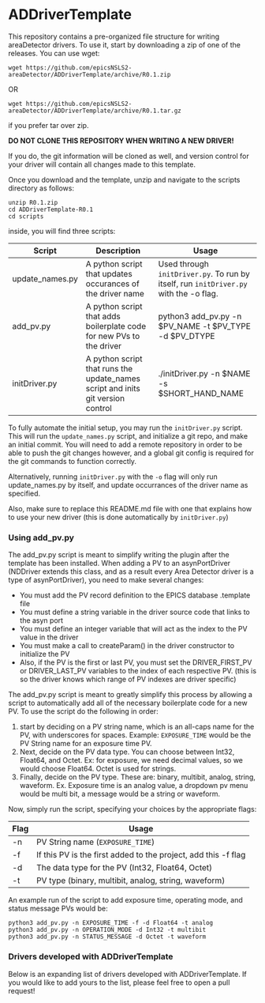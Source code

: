 # ADDriverTemplate

This repository contains a pre-organized file structure for writing areaDetector drivers.
To use it, start by downloading a zip of one of the releases. You can use wget:
```
wget https://github.com/epicsNSLS2-areaDetector/ADDriverTemplate/archive/R0.1.zip
```
OR
```
wget https://github.com/epicsNSLS2-areaDetector/ADDriverTemplate/archive/R0.1.tar.gz
```
if you prefer tar over zip.

**DO NOT CLONE THIS REPOSITORY WHEN WRITING A NEW DRIVER!**

If you do, the git information will be cloned as well, and version control for your driver will
contain all changes made to this template.

Once you download and the template, unzip and navigate to the scripts directory as follows:
```
unzip R0.1.zip
cd ADDriverTemplate-R0.1
cd scripts
```
inside, you will find three scripts:

Script | Description | Usage
--------|------------------------|--------------
update_names.py | A python script that updates occurances of the driver name | Used through `initDriver.py`. To run by itself, run `initDriver.py` with the -o flag.
add_pv.py | A python script that adds boilerplate code for new PVs to the driver | python3 add_pv.py -n $PV_NAME -t $PV_TYPE -d $PV_DTYPE
initDriver.py | A python script that runs the update_names script and inits git version control | ./initDriver.py -n $NAME -s $SHORT_HAND_NAME

To fully automate the initial setup, you may run the `initDriver.py` script. This will run the `update_names.py` script, and initialize a git repo, and make an initial commit. You will need to add a remote repository in order to be able to push the git changes however, and a global git config is required for the git commands to function correctly.

Alternatively, running `initDriver.py` with the `-o` flag will only run update_names.py by itself, and update occurrances of the driver name as specified.

Also, make sure to replace this README.md file with one that explains how to use your new driver (this is done automatically by `initDriver.py`)

### Using add_pv.py

The add_pv.py script is meant to simplify writing the plugin after the template has been installed. When adding a PV to an asynPortDriver (NDDriver extends this class, and as a result every Area Detector driver is a type of asynPortDriver), you need to make several changes:

* You must add the PV record definition to the EPICS database .template file
* You must define a string variable in the driver source code that links to the asyn port
* You must define an integer variable that will act as the index to the PV value in the driver
* You must make a call to createParam() in the driver constructor to initialize the PV
* Also, if the PV is the first or last PV, you must set the DRIVER_FIRST_PV or DRIVER_LAST_PV variables to the index of each respective PV. (this is so the driver knows which range of PV indexes are driver specific)

The add_pv.py script is meant to greatly simplify this process by allowing a script to automatically add all of the necessary boilerplate code for a new PV. To use the script do the following in order:
1) start by deciding on a PV string name, which is an all-caps name for the PV, with underscores for spaces. Example: `EXPOSURE_TIME` would be the PV String name for an exposure time PV.
2) Next, decide on the PV data type. You can choose between Int32, Float64, and Octet. Ex: for exposure, we need decimal values, so we would choose Float64. Octet is used for strings.
3) Finally, decide on the PV type. These are: binary, multibit, analog, string, waveform. Ex. Exposure time is an analog value, a dropdown pv menu would be multi bit, a message would be a string or waveform.

Now, simply run the script, specifying your choices by the appropriate flags:

Flag   | Usage
-------|--------
-n     | PV String name (`EXPOSURE_TIME`)
-f      | If this PV is the first added to the project, add this -f flag
-d      | The data type for the PV (Int32, Float64, Octet)
-t      | PV type (binary, multibit, analog, string, waveform)

An example run of the script to add exposure time, operating mode, and status message PVs would be:
```
python3 add_pv.py -n EXPOSURE_TIME -f -d Float64 -t analog
python3 add_pv.py -n OPERATION_MODE -d Int32 -t multibit
python3 add_pv.py -n STATUS_MESSAGE -d Octet -t waveform
```

### Drivers developed with ADDriverTemplate

Below is an expanding list of drivers developed with ADDriverTemplate. If you would like to add yours to the list, please feel free to open a pull request!
